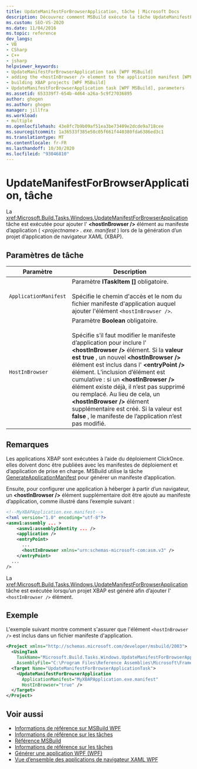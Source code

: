 ```yaml
---
title: UpdateManifestForBrowserApplication, tâche | Microsoft Docs
description: Découvrez comment MSBuild exécute la tâche UpdateManifestForBrowserApplication pour ajouter l’élément hostInBrowser au manifeste d’application.
ms.custom: SEO-VS-2020
ms.date: 11/04/2016
ms.topic: reference
dev_langs:
- VB
- CSharp
- C++
- jsharp
helpviewer_keywords:
- UpdateManifestForBrowserApplication task [WPF MSBuild]
- adding the <hostInBrowser /> element to the application manifest [WPF MSBuild]
- building XBAP projects [WPF MSBuild]
- UpdateManifestForBrowserApplication task [WPF MSBuild], parameters
ms.assetid: 653339f7-654b-4d64-a26a-5c9f27036895
author: ghogen
ms.author: ghogen
manager: jillfra
ms.workload:
- multiple
ms.openlocfilehash: 43e8fc7b9b09af51ea3be73409e2dcde9a718cee
ms.sourcegitcommit: 1a36533f385e50c05f661f440380fda6386ed3c1
ms.translationtype: MT
ms.contentlocale: fr-FR
ms.lasthandoff: 10/30/2020
ms.locfileid: "93046810"
---
```

# <a name="updatemanifestforbrowserapplication-task"></a>UpdateManifestForBrowserApplication, tâche

La <xref:Microsoft.Build.Tasks.Windows.UpdateManifestForBrowserApplication> tâche est exécutée pour ajouter l' **\<hostInBrowser />** élément au manifeste d’application ( *\<projectname> . exe. manifest* ) lors de la génération d’un projet d’application de navigateur XAML (XBAP).

## <a name="task-parameters"></a>Paramètres de tâche

|Paramètre|Description|
|---------------|-----------------|
|`ApplicationManifest`|Paramètre **ITaskItem []** obligatoire.<br /><br /> Spécifie le chemin d'accès et le nom du fichier manifeste d'application auquel ajouter l'élément `<hostInBrowser />`.|
|`HostInBrowser`|Paramètre **Boolean** obligatoire.<br /><br /> Spécifie s’il faut modifier le manifeste d’application pour inclure l' **\<hostInBrowser />** élément. Si la **valeur est true** , un nouvel **\<hostInBrowser />** élément est inclus dans l' **\<entryPoint />** élément. L’inclusion d’élément est cumulative : si un **\<hostInBrowser />** élément existe déjà, il n’est pas supprimé ou remplacé. Au lieu de cela, un **\<hostInBrowser />** élément supplémentaire est créé. Si la valeur est **false** , le manifeste de l’application n’est pas modifié.|

## <a name="remarks"></a>Remarques

 Les applications XBAP sont exécutées à l’aide du déploiement ClickOnce. elles doivent donc être publiées avec les manifestes de déploiement et d’application de prise en charge. MSBuild utilise la tâche [GenerateApplicationManifest](generateapplicationmanifest-task.md) pour générer un manifeste d’application.

 Ensuite, pour configurer une application à héberger à partir d’un navigateur, un **\<hostInBrowser />** élément supplémentaire doit être ajouté au manifeste d’application, comme illustré dans l’exemple suivant :

```xml
<!--MyXBAPApplication.exe.manifest-->
<?xml version="1.0" encoding="utf-8"?>
<asmv1:assembly ... >
    <asmv1:assemblyIdentity ... />
    <application />
    <entryPoint>
      ...
      <hostInBrowser xmlns="urn:schemas-microsoft-com:asm.v3" />
    </entryPoint>
  ...
/>
```

 La <xref:Microsoft.Build.Tasks.Windows.UpdateManifestForBrowserApplication> tâche est exécutée lorsqu’un projet XBAP est généré afin d’ajouter l' `<hostInBrowser />` élément.

## <a name="example"></a>Exemple

 L'exemple suivant montre comment s'assurer que l'élément `<hostInBrowser />` est inclus dans un fichier manifeste d'application.

```xml
<Project xmlns="http://schemas.microsoft.com/developer/msbuild/2003">
  <UsingTask
    TaskName="Microsoft.Build.Tasks.Windows.UpdateManifestForBrowserApplication"
    AssemblyFile="C:\Program Files\Reference Assemblies\Microsoft\Framework\v3.0\PresentationBuildTasks.dll" />
  <Target Name="UpdateManifestForBrowserApplicationTask">
    <UpdateManifestForBrowserApplication
      ApplicationManifest="MyXBAPApplication.exe.manifest"
      HostInBrowser="true" />
  </Target>
</Project>
```

## <a name="see-also"></a>Voir aussi

- [Informations de référence sur MSBuild WPF](../msbuild/wpf-msbuild-reference.md)
- [Informations de référence sur les tâches](../msbuild/wpf-msbuild-task-reference.md)
- [Référence MSBuild](../msbuild/msbuild-reference.md)
- [Informations de référence sur les tâches](../msbuild/msbuild-task-reference.md)
- [Générer une application WPF (WPF)](/dotnet/framework/wpf/app-development/building-a-wpf-application-wpf)
- [Vue d’ensemble des applications de navigateur XAML WPF](/dotnet/framework/wpf/app-development/wpf-xaml-browser-applications-overview)